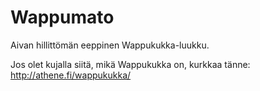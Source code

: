 Wappumato
===============

Aivan hillittömän eeppinen Wappukukka-luukku.

Jos olet kujalla siitä, mikä Wappukukka on, kurkkaa tänne: http://athene.fi/wappukukka/
